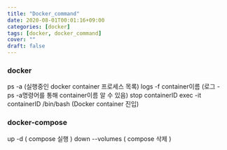 ```yaml
---
title: "Docker_command"
date: 2020-08-01T00:01:16+09:00
categories: [docker]
tags: [docker, docker_command]
cover: ""
draft: false
---
```

### docker
ps -a (실행중인 docker container 프로세스 목록)
logs -f container이름 (로그 - ps -a명령어를 통해 container이름 알 수 있음)
stop containerID
exec -it containerID /bin/bash (Docker container 진입)


### docker-compose
up -d ( compose 실행 )
down --volumes ( compose 삭제 )

